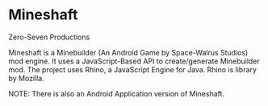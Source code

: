 Mineshaft
=========
Zero-Seven Productions

Mineshaft is a Minebuilder (An Android Game by Space-Walrus Studios) mod engine. It uses a JavaScript-Based API to create/generate Minebuilder mod.
The project uses Rhino, a JavaScript Engine for Java. Rhino is library by Mozilla.

NOTE: There is also an Android Application version of Mineshaft.
